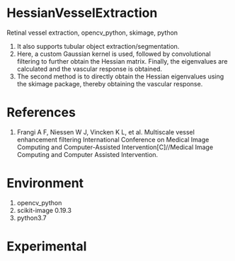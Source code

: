 # HessianVesselExtraction
Retinal vessel extraction,  opencv_python, skimage, python
1. It also supports tubular object extraction/segmentation.
2. Here, a custom Gaussian kernel is used, followed by convolutional filtering to further obtain the Hessian matrix. Finally, the eigenvalues are calculated and the vascular response is obtained.
3. The second method is to directly obtain the Hessian eigenvalues using the skimage package, thereby obtaining the vascular response.
   
# References
1. Frangi A F, Niessen W J, Vincken K L, et al. Multiscale vessel enhancement filtering International Conference on Medical Image Computing and Computer-Assisted Intervention[C]//Medical Image Computing and Computer Assisted Intervention.
# Environment
1. opencv_python
2. scikit-image  0.19.3
3. python3.7
   
# Experimental 



